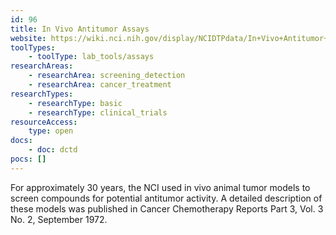 ```yaml
---
id: 96
title: In Vivo Antitumor Assays
website: https://wiki.nci.nih.gov/display/NCIDTPdata/In+Vivo+Antitumor+Assays
toolTypes:
    - toolType: lab_tools/assays
researchAreas:
    - researchArea: screening_detection
    - researchArea: cancer_treatment
researchTypes:
    - researchType: basic
    - researchType: clinical_trials
resourceAccess:
    type: open
docs:
    - doc: dctd
pocs: []        
---
```

For approximately 30 years, the NCI used in vivo animal tumor models to screen compounds for potential antitumor activity. A detailed description of these models was published in Cancer Chemotherapy Reports Part 3, Vol. 3 No. 2, September 1972.
